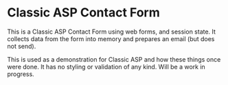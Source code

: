 Classic ASP Contact Form
=====================

This is a Classic ASP Contact Form using web forms, and session state. It collects data from the form into memory and prepares an email (but does not send). 

This is used as a demonstration for Classic ASP and how these things once were done. It has no styling or validation of any kind. Will be a work in progress. 


